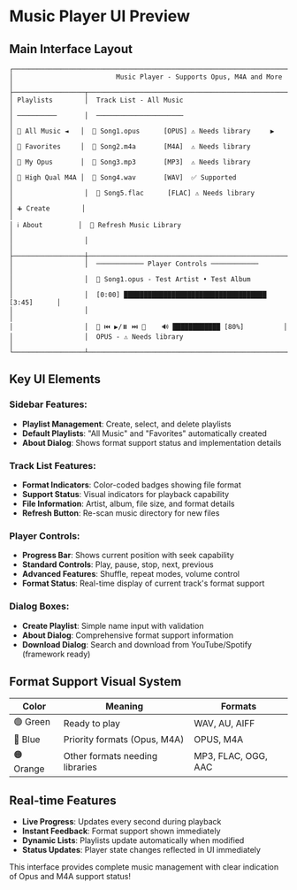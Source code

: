 # Music Player UI Preview

## Main Interface Layout

```
┌─────────────────────────────────────────────────────────────────────────────┐
│                          Music Player - Supports Opus, M4A and More         │
├──────────────────┬──────────────────────────────────────────────────────────┤
│ Playlists        │  Track List - All Music                                   │
│ ──────────       │  ──────────────────────                                   │
│ 📂 All Music ◄   │  🎵 Song1.opus      [OPUS] ⚠️ Needs library     ▶️       │
│ 📂 Favorites     │  🎵 Song2.m4a       [M4A]  ⚠️ Needs library             │
│ 📂 My Opus       │  🎵 Song3.mp3       [MP3]  ⚠️ Needs library             │
│ 📂 High Qual M4A │  🎵 Song4.wav       [WAV]  ✅ Supported                  │
│                  │  🎵 Song5.flac      [FLAC] ⚠️ Needs library             │
│ ➕ Create        │                                                            │
│ ℹ️ About         │  🔄 Refresh Music Library                                │
│                  │                                                            │
├──────────────────┼──────────────────────────────────────────────────────────┤
│                  │  ──────────── Player Controls ────────────                │
│                  │  🎵 Song1.opus - Test Artist • Test Album                │
│                  │  [0:00] ████████████████████████████████████ [3:45]      │
│                  │                                                            │
│                  │  🔀 ⏮️ ▶️/⏸️ ⏭️ 🔁    🔊 ████████████ [80%]          │
│                  │  OPUS - ⚠️ Needs library                                │
└──────────────────┴──────────────────────────────────────────────────────────┘
```

## Key UI Elements

### Sidebar Features:
- **Playlist Management**: Create, select, and delete playlists
- **Default Playlists**: "All Music" and "Favorites" automatically created
- **About Dialog**: Shows format support status and implementation details

### Track List Features:
- **Format Indicators**: Color-coded badges showing file format
- **Support Status**: Visual indicators for playback capability
- **File Information**: Artist, album, file size, and format details
- **Refresh Button**: Re-scan music directory for new files

### Player Controls:
- **Progress Bar**: Shows current position with seek capability
- **Standard Controls**: Play, pause, stop, next, previous
- **Advanced Features**: Shuffle, repeat modes, volume control
- **Format Status**: Real-time display of current track's format support

### Dialog Boxes:
- **Create Playlist**: Simple name input with validation
- **About Dialog**: Comprehensive format support information
- **Download Dialog**: Search and download from YouTube/Spotify (framework ready)

## Format Support Visual System

| Color | Meaning | Formats |
|-------|---------|---------|
| 🟢 Green | Ready to play | WAV, AU, AIFF |
| 🔵 Blue | Priority formats (Opus, M4A) | OPUS, M4A |
| 🟠 Orange | Other formats needing libraries | MP3, FLAC, OGG, AAC |

## Real-time Features
- **Live Progress**: Updates every second during playback
- **Instant Feedback**: Format support shown immediately
- **Dynamic Lists**: Playlists update automatically when modified
- **Status Updates**: Player state changes reflected in UI immediately

This interface provides complete music management with clear indication of Opus and M4A support status!